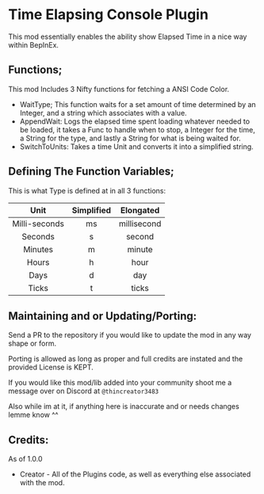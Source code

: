 # Time Elapsing Console Plugin

This mod essentially enables the ability show Elapsed Time in a nice way within BepInEx.

## Functions;

This mod Includes 3 Nifty functions for fetching a ANSI Code Color.

* WaitType; This function waits for a set amount of time determined by an Integer, and a string which associates with a value.
* AppendWait: Logs the elapsed time spent loading whatever needed to be loaded, it takes a Func<bool> to handle when to stop, a Integer for the time, a String for the type, and lastly a String for what is being waited for.
* SwitchToUnits: Takes a time Unit and converts it into a simplified string.

## Defining The Function Variables;

This is what Type is defined at in all 3 functions:

|     Unit      | Simplified |  Elongated  |
|:-------------:|:----------:|:-----------:|
| Milli-seconds |     ms     | millisecond |
|    Seconds    |     s      |   second    |
|    Minutes    |     m      |   minute    |
|     Hours     |     h      |    hour     |
|     Days      |     d      |     day     |
|     Ticks     |     t      |    ticks    |

## Maintaining and or Updating/Porting:

Send a PR to the repository if you would like to update the mod in any way shape or form.

Porting is allowed as long as proper and full credits are instated and the provided License is KEPT.

If you would like this mod/lib added into your community shoot me a message over on Discord at `@thincreator3483`

Also while im at it, if anything here is inaccurate and or needs changes lemme know ^^

## Credits:

As of 1.0.0

* Creator - All of the Plugins code, as well as everything else associated with the mod.